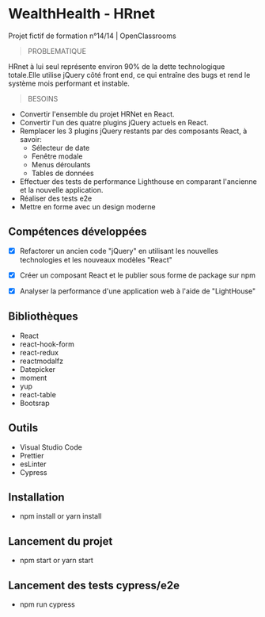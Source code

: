 # WealthHealth - HRnet
   Projet fictif de formation n°14/14 | OpenClassrooms

 > PROBLEMATIQUE

 HRnet à lui seul représente environ 90% de la dette technologique totale.Elle utilise  jQuery côté front end, ce qui entraîne des bugs et rend le système mois performant et instable.

> BESOINS

- Convertir l'ensemble du projet HRNet en React. 
- Convertir l'un des quatre plugins jQuery actuels    en  React. 
- Remplacer les 3 plugins jQuery restants par des  composants React, à savoir:
  - Sélecteur de date
  - Fenêtre modale
  - Menus déroulants
  - Tables de données
- Effectuer des tests de performance Lighthouse en comparant l'ancienne et la nouvelle application. 
- Réaliser des tests e2e
- Mettre en forme avec un design moderne

## Compétences développées

- [x] Refactorer un ancien code "jQuery" en utilisant les nouvelles technologies et les nouveaux modèles "React"
- [x] Créer un composant React et le publier sous forme de package  sur npm
- [x] Analyser la performance d'une application web à l'aide de "LightHouse"


## Bibliothèques

- React
- react-hook-form
- react-redux
- reactmodalfz
- Datepicker
- moment
- yup
- react-table
- Bootsrap

## Outils
* Visual Studio Code
* Prettier
* esLinter
* Cypress

## Installation
- npm install or yarn install
  
## Lancement du projet
- npm start or yarn start
  
## Lancement des tests cypress/e2e
- npm run cypress

